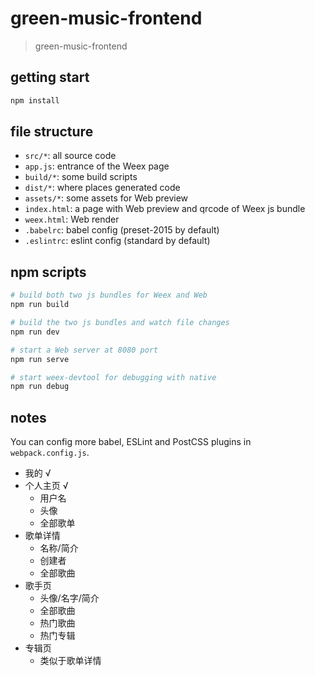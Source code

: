 # green-music-frontend

> green-music-frontend

## getting start

```bash
npm install
```

## file structure

* `src/*`: all source code
* `app.js`: entrance of the Weex page
* `build/*`: some build scripts
* `dist/*`: where places generated code
* `assets/*`: some assets for Web preview
* `index.html`: a page with Web preview and qrcode of Weex js bundle
* `weex.html`: Web render
* `.babelrc`: babel config (preset-2015 by default)
* `.eslintrc`: eslint config (standard by default)

## npm scripts

```bash
# build both two js bundles for Weex and Web
npm run build

# build the two js bundles and watch file changes
npm run dev

# start a Web server at 8080 port
npm run serve

# start weex-devtool for debugging with native
npm run debug
```

## notes

You can config more babel, ESLint and PostCSS plugins in `webpack.config.js`.


- 我的                  √
- 个人主页              √
  - 用户名
  - 头像
  - 全部歌单
- 歌单详情                
  - 名称/简介
  - 创建者
  - 全部歌曲
- 歌手页                 
  - 头像/名字/简介
  - 全部歌曲
  - 热门歌曲
  - 热门专辑
- 专辑页
  - 类似于歌单详情